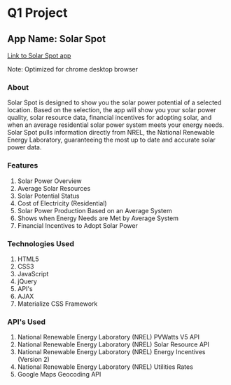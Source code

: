 # Q1 Project
## App Name: Solar Spot

[Link to Solar Spot app](https://q1projectsolar.firebaseapp.com/)

Note: Optimized for chrome desktop browser

### About
Solar Spot is designed to show you the solar power potential of a selected location. Based on the selection, the app will show you your solar power quality, solar resource data, financial incentives for adopting solar, and when an average residential solar power system meets your energy needs. Solar Spot pulls information directly from NREL, the National Renewable Energy Laboratory, guaranteeing the most up to date and accurate solar power data.

### Features
1. Solar Power Overview
2. Average Solar Resources
3. Solar Potential Status
4. Cost of Electricity (Residential)
5. Solar Power Production Based on an Average System
6. Shows when Energy Needs are Met by Average System
7. Financial Incentives to Adopt Solar Power

### Technologies Used
1. HTML5
2. CSS3
3. JavaScript
4. jQuery
5. API's
6. AJAX
7. Materialize CSS Framework

### API's Used
1. National Renewable Energy Laboratory (NREL) PVWatts V5 API
2. National Renewable Energy Laboratory (NREL) Solar Resource API
3. National Renewable Energy Laboratory (NREL) Energy Incentives (Version 2)
4. National Renewable Energy Laboratory (NREL) Utilities Rates
5. Google Maps Geocoding API
